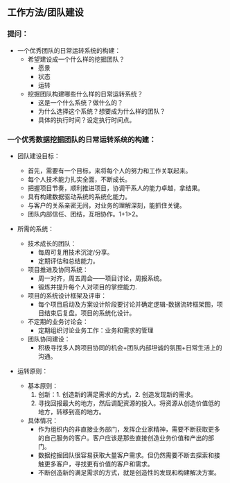
## 工作方法/团队建设

### 提问：
* 一个优秀团队的日常运转系统的构建：
	* 希望建设成一个什么样的挖掘团队？
		* 愿景
		* 状态
		* 运转
	* 挖掘团队构建哪些什么样的日常运转系统？
		* 这是一个什么系统？做什么的？
		* 为什么选择这个系统？想要成为什么样的团队？
		* 具体的执行时间？设定执行时间点。


### 一个优秀数据挖掘团队的日常运转系统的构建：
* 团队建设目标：
	* 首先，需要有一个目标，来将每个人的努力和工作关联起来。
	* 每个人技术能力扎实全面，不断成长。
	* 把握项目节奏，顺利推进项目，协调干系人的能力卓越，拿结果。
	* 具有构建数据驱动系统的系统化能力。
	* 与客户的关系亲密无间，对业务的理解深刻，能抓住关键。
	* 团队内部信任、团结，互相协作。1+1>2。
* 所需的系统：
	* 技术成长的团队：
		* 每周可复用技术沉淀/分享。
		* 定期评估和总结能力。
	* 项目推进及协同系统：
		* 周一对齐，周五周会——项目讨论，周报系统。
		* 锻炼并提升每个人对项目的掌控能力.
	* 项目的系统设计框架及评审：
		* 每个项目启动及方案设计阶段要讨论并确定逻辑-数据流转框架图，项目结束后复盘。项目的系统化设计。
	* 不定期的业务讨论会：
		* 定期组织讨论业务工作：业务和需求的管理
	* 团队协同建设：
		* 积极寻找多人跨项目协同的机会+团队内部坦诚的氛围+日常生活上的沟通。

* 运转原则：
	* 基本原则：
		1. 创新：1. 创造新的满足需求的方式，2. 创造发现新的需求。
		2. 寻找回报最大的地方，然后调配资源的投入。将资源从创造价值低的地方，转移到高的地方。
	* 具体情况：
		* 作为组织内的非直接业务部门，发挥企业家精神，需要不断获取更多的自己服务的客户。客户应该是那些直接创造业务价值和产出的部门。
		* 数据挖掘团队很容易获取大量客户需求。但仍然需要不断去探索和接触更多客户，寻找更有价值的客户和需求。
		* 不断创造新的满足需求的方式，就是创造性的发现和构建解决方案。



